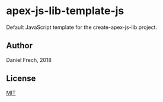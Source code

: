 # apex-js-lib-template-js

Default JavaScript template for the create-apex-js-lib project.

## Author

Daniel Frech, 2018

## License

[MIT](LICENSE)
